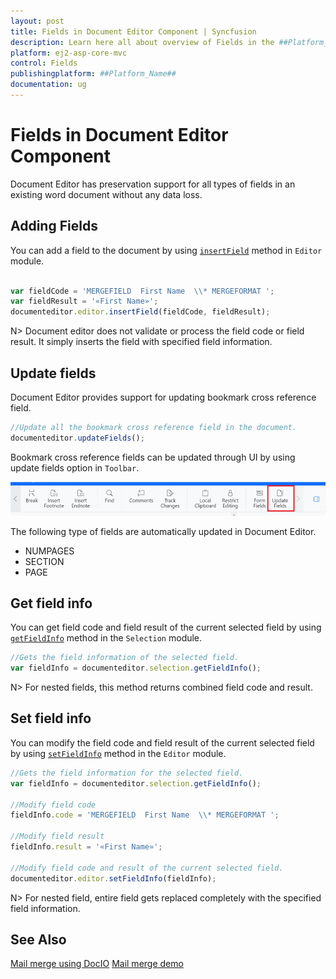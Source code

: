 ```yaml
---
layout: post
title: Fields in Document Editor Component | Syncfusion
description: Learn here all about overview of Fields in the ##Platform_Name## of Syncfusion Document Editor Component.
platform: ej2-asp-core-mvc
control: Fields
publishingplatform: ##Platform_Name##
documentation: ug
---
```


# Fields in Document Editor Component

Document Editor has preservation support for all types of fields in an existing word document without any data loss.

## Adding Fields

You can add a field to the document by using [`insertField`](https://ej2.syncfusion.com/aspnetcore/documentation/api/document-editor/editor/#insertfield) method in `Editor` module.

```typescript

var fieldCode = 'MERGEFIELD  First Name  \\* MERGEFORMAT ';
var fieldResult = '«First Name»';
documenteditor.editor.insertField(fieldCode, fieldResult);

```

N> Document editor does not validate or process the field code or field result. It simply inserts the field with specified field information.

## Update fields

Document Editor provides support for updating bookmark cross reference field.

```typescript
//Update all the bookmark cross reference field in the document.
documenteditor.updateFields();
```

Bookmark cross reference fields can be updated through UI by using update fields option in `Toolbar`.

![Update bookmark cross reference field.](images/updatefields.png)

The following type of fields are automatically updated in Document Editor.

* NUMPAGES
* SECTION
* PAGE

## Get field info

You can get field code and field result of the current selected field by using [`getFieldInfo`](https://ej2.syncfusion.com/aspnetcore/documentation/api/document-editor/selection/#getfieldinfo) method in the `Selection` module.

```typescript
//Gets the field information of the selected field.
var fieldInfo = documenteditor.selection.getFieldInfo();
```

N> For nested fields, this method returns combined field code and result.

## Set field info

You can modify the field code and field result of the current selected field by using [`setFieldInfo`](https://ej2.syncfusion.com/aspnetcore/documentation/api/document-editor/editor/#setfieldinfo) method in the `Editor` module.

```typescript
//Gets the field information for the selected field.
var fieldInfo = documenteditor.selection.getFieldInfo();

//Modify field code
fieldInfo.code = 'MERGEFIELD  First Name  \\* MERGEFORMAT ';

//Modify field result
fieldInfo.result = '«First Name»';

//Modify field code and result of the current selected field.
documenteditor.editor.setFieldInfo(fieldInfo);
```

N> For nested field, entire field gets replaced completely with the specified field information.

## See Also

[Mail merge using DocIO](https://help.syncfusion.com/file-formats/docio/working-with-mail-merge)
[Mail merge demo](https://github.com/SyncfusionExamples/EJ2-Document-Editor-Web-Services/blob/master/ASP.NET%20Core/src/Controllers/DocumentEditorController.cs#L114)